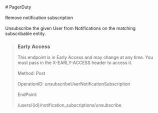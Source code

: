 <br>#     PagerDuty</br>
<br>Remove notification subscription</br>
<br>Unsubscribe the given User from Notifications on the matching subscribable entity.


> ### Early Access
> This endpoint is in Early Access and may change at any time. You must pass in the X-EARLY-ACCESS header to access it.</br>
<br>Method: Post</br>
<br>OperationID: unsubscribeUserNotificationSubscription</br>
<br>EndPoint:</br>
<br>/users/{id}/notification_subscriptions/unsubscribe</br>
